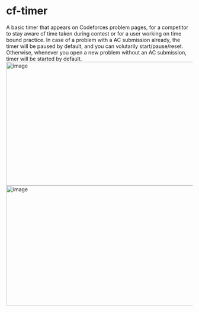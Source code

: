 # cf-timer
A basic timer that appears on Codeforces problem pages, for a competitor to stay aware of time taken during contest or for a user working on time bound practice.
In case of a problem with a AC submission already, the timer will be paused by default, and you can volutarily start/pause/reset.
Otherwise, whenever you open a new problem without an AC submission, timer will be started by default.
<img width="544" height="334" alt="image" src="https://github.com/user-attachments/assets/df57723d-4d31-4104-8fcb-40cf4d7a7b2d" />
<img width="538" height="325" alt="image" src="https://github.com/user-attachments/assets/3fcaafc3-be36-4b13-983c-8532feeea4af" />

